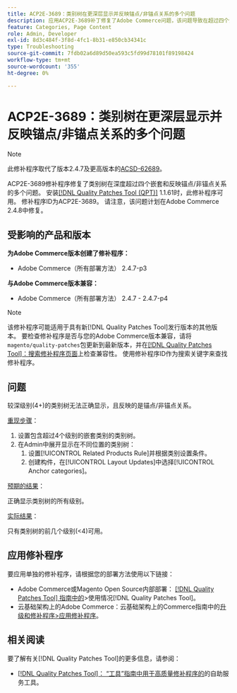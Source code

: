 ```yaml
---
title: ACP2E-3689：类别树在更深层显示并反映锚点/非锚点关系的多个问题
description: 应用ACP2E-3689补丁修复了Adobe Commerce问题，该问题导致在超过四个深度的嵌套中显示类别树，并反映锚点/非锚点关系。
feature: Categories, Page Content
role: Admin, Developer
exl-id: 8d3c484f-3f8d-4fc1-8b31-e850cb34341c
type: Troubleshooting
source-git-commit: 7fdb02a6d89d50ea593c5fd99d78101f89198424
workflow-type: tm+mt
source-wordcount: '355'
ht-degree: 0%

---
```


# ACP2E-3689：类别树在更深层显示并反映锚点/非锚点关系的多个问题

>[!NOTE]
>
>此修补程序取代了版本2.4.7及更高版本的[ACSD-62689](/help/tools/quality-patches-tool/patches-available-in-qpt/v1-1-57/acsd-62689-customer-add-categories-issue-related-product-rules-and-widgets.md)。

ACP2E-3689修补程序修复了类别树在深度超过四个嵌套和反映锚点/非锚点关系的多个问题。 安装[[!DNL Quality Patches Tool (QPT)]](/help/tools/quality-patches-tool/quality-patches-tool-to-self-serve-quality-patches.md) 1.1.61时，此修补程序可用。 修补程序ID为ACP2E-3689。 请注意，该问题计划在Adobe Commerce 2.4.8中修复。

## 受影响的产品和版本

**为Adobe Commerce版本创建了修补程序：**

* Adobe Commerce（所有部署方法） 2.4.7-p3

**与Adobe Commerce版本兼容：**

* Adobe Commerce（所有部署方法） 2.4.7 - 2.4.7-p4

>[!NOTE]
>
>该修补程序可能适用于具有新[!DNL Quality Patches Tool]发行版本的其他版本。 要检查修补程序是否与您的Adobe Commerce版本兼容，请将`magento/quality-patches`包更新到最新版本，并在[[!DNL Quality Patches Tool]：搜索修补程序页面](https://experienceleague.adobe.com/tools/commerce-quality-patches/index.html?lang=zh-Hans)上检查兼容性。 使用修补程序ID作为搜索关键字来查找修补程序。

## 问题

较深级别(4+)的类别树无法正确显示，且反映的是锚点/非锚点关系。

<u>重现步骤</u>：

1. 设置包含超过4个级别的嵌套类别的类别树。
1. 在Admin中展开显示在不同位置的类别树：
   1. 设置[!UICONTROL Related Products Rule]并根据类别设置条件。
   1. 创建构件，在[!UICONTROL Layout Updates]中选择[!UICONTROL Anchor categories]。

<u>预期的结果</u>：

正确显示类别树的所有级别。

<u>实际结果</u>：

只有类别树的前几个级别(&lt;4)可用。

## 应用修补程序

要应用单独的修补程序，请根据您的部署方法使用以下链接：

* Adobe Commerce或Magento Open Source内部部署： [[!DNL Quality Patches Tool] 指南中的](/help/tools/quality-patches-tool/usage.md)>使用情况[!DNL Quality Patches Tool]。
* 云基础架构上的Adobe Commerce：云基础架构上的Commerce指南中的[升级和修补程序>应用修补程序](https://experienceleague.adobe.com/docs/commerce-cloud-service/user-guide/develop/upgrade/apply-patches.html?lang=zh-Hans)。

## 相关阅读

要了解有关[!DNL Quality Patches Tool]的更多信息，请参阅：

* [[!DNL Quality Patches Tool]： “工具”指南中用于高质量修补程序的](/help/tools/quality-patches-tool/quality-patches-tool-to-self-serve-quality-patches.md)的自助服务工具。
